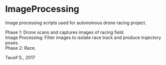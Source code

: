 # ImageProcessing
Image processing scripts used for autonomous drone racing project.

Phase 1: Drone scans and captures images of racing field. <br />
Image Processing: Filter images to isolate race track and produce trajectory poses. <br />
Phase 2: Race. <br />

Tausif S., 2017
